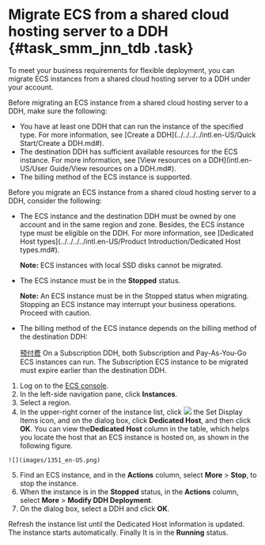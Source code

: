 # Migrate ECS from a shared cloud hosting server to a DDH {#task_smm_jnn_tdb .task}

To meet your business requirements for flexible deployment, you can migrate ECS instances from a shared cloud hosting server to a DDH under your account.

Before migrating an ECS instance from a shared cloud hosting server to a DDH, make sure the following:

-   You have at least one DDH that can run the instance of the specified type. For more information, see [Create a DDH](../../../../intl.en-US/Quick Start/Create a DDH.md#).
-   The destination DDH has sufficient available resources for the ECS instance. For more information, see [View resources on a DDH](intl.en-US/User Guide/View resources on a DDH.md#).
-   The billing method of the ECS instance is supported.

Before you migrate an ECS instance from a shared cloud hosting server to a DDH, consider the following:

-   The ECS instance and the destination DDH must be owned by one account and in the same region and zone. Besides, the ECS instance type must be eligible on the DDH. For more information, see [Dedicated Host types](../../../../intl.en-US/Product Introduction/Dedicated Host types.md#).

    **Note:** ECS instances with local SSD disks cannot be migrated.

-   The ECS instance must be in the **Stopped** status.

    **Note:** An ECS instance must be in the Stopped status when migrating. Stopping an ECS instance may interrupt your business operations. Proceed with caution.

-   The billing method of the ECS instance depends on the billing method of the destination DDH:

    [预付费](../../../../intl.en-US/.md#) On a Subscription DDH, both Subscription and Pay-As-You-Go ECS instances can run. The Subscription ECS instance to be migrated must expire earlier than the destination DDH.


1.   Log on to the [ECS console](https://ecs.console.aliyun.com/#/home). 
2.   In the left-side navigation pane, click **Instances**. 
3.   Select a region. 
4.   In the upper-right corner of the instance list, click ![](images/1350_en-US.png) the Set Display Items icon, and on the dialog box, click **Dedicated Host**, and then click **OK**. You can view the**Dedicated Host** column in the table, which helps you locate the host that an ECS instance is hosted on, as shown in the following figure.

    ![](images/1351_en-US.png)

5.   Find an ECS instance, and in the **Actions** column, select **More** \> **Stop**, to stop the instance. 
6.   When the instance is in the **Stopped** status, in the **Actions** column, select **More** \> **Modify DDH Deployment**. 
7.   On the dialog box, select a DDH and click **OK**. 

Refresh the instance list until the Dedicated Host information is updated. The instance starts automatically. Finally It is in the **Running** status.

